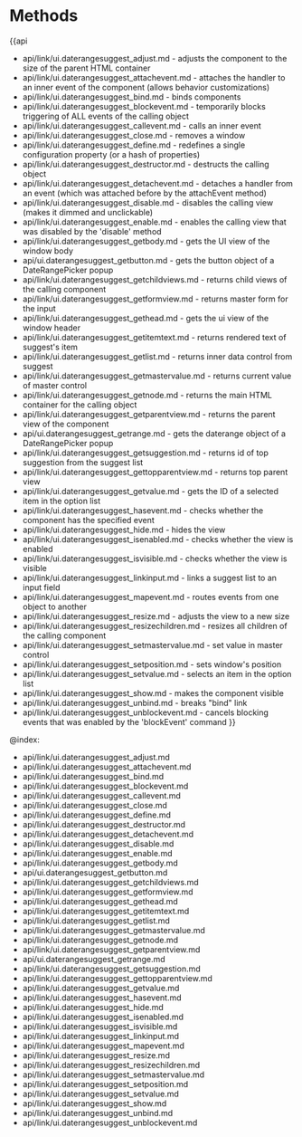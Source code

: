 Methods
=======

{{api
- api/link/ui.daterangesuggest_adjust.md - adjusts the component to the size of the parent HTML container
- api/link/ui.daterangesuggest_attachevent.md - attaches the handler to an inner event of the component (allows behavior customizations)
- api/link/ui.daterangesuggest_bind.md - binds components
- api/link/ui.daterangesuggest_blockevent.md - temporarily blocks triggering of ALL events of the calling object
- api/link/ui.daterangesuggest_callevent.md - calls an inner event
- api/link/ui.daterangesuggest_close.md - removes a window
- api/link/ui.daterangesuggest_define.md - redefines a single configuration property (or a hash of properties)
- api/link/ui.daterangesuggest_destructor.md - destructs the calling object
- api/link/ui.daterangesuggest_detachevent.md - detaches a handler from an event (which was attached before by the attachEvent method)
- api/link/ui.daterangesuggest_disable.md - disables the calling view (makes it dimmed and unclickable)
- api/link/ui.daterangesuggest_enable.md - enables the calling view that was disabled by the 'disable' method
- api/link/ui.daterangesuggest_getbody.md - gets the UI view of the window body
- api/ui.daterangesuggest_getbutton.md - gets the button object of a DateRangePicker popup
- api/link/ui.daterangesuggest_getchildviews.md - returns child views of the calling component
- api/link/ui.daterangesuggest_getformview.md - returns master form for the input
- api/link/ui.daterangesuggest_gethead.md - gets the ui view of the window header
- api/link/ui.daterangesuggest_getitemtext.md - returns rendered text of suggest's item
- api/link/ui.daterangesuggest_getlist.md - returns inner data control from suggest
- api/link/ui.daterangesuggest_getmastervalue.md - returns current value of master control
- api/link/ui.daterangesuggest_getnode.md - returns the main HTML container for the calling object
- api/link/ui.daterangesuggest_getparentview.md - returns the parent view of the component
- api/ui.daterangesuggest_getrange.md - gets the daterange object of a DateRangePicker popup
- api/link/ui.daterangesuggest_getsuggestion.md - returns id of top suggestion from the suggest list
- api/link/ui.daterangesuggest_gettopparentview.md - returns top parent view
- api/link/ui.daterangesuggest_getvalue.md - gets the ID of a selected item in the option list
- api/link/ui.daterangesuggest_hasevent.md - checks whether the component has the specified event
- api/link/ui.daterangesuggest_hide.md - hides the view
- api/link/ui.daterangesuggest_isenabled.md - checks whether the view is enabled
- api/link/ui.daterangesuggest_isvisible.md - checks whether the view is visible
- api/link/ui.daterangesuggest_linkinput.md - links a suggest list to an input field
- api/link/ui.daterangesuggest_mapevent.md - routes events from one object to another
- api/link/ui.daterangesuggest_resize.md - adjusts the view to a new size
- api/link/ui.daterangesuggest_resizechildren.md - resizes all children of the calling component
- api/link/ui.daterangesuggest_setmastervalue.md - set value in master control
- api/link/ui.daterangesuggest_setposition.md - sets window's position
- api/link/ui.daterangesuggest_setvalue.md - selects an item in the option list
- api/link/ui.daterangesuggest_show.md - makes the component visible
- api/link/ui.daterangesuggest_unbind.md - breaks "bind" link
- api/link/ui.daterangesuggest_unblockevent.md - cancels blocking events that was enabled by the 'blockEvent' command
}}

@index:
- api/link/ui.daterangesuggest_adjust.md
- api/link/ui.daterangesuggest_attachevent.md
- api/link/ui.daterangesuggest_bind.md
- api/link/ui.daterangesuggest_blockevent.md
- api/link/ui.daterangesuggest_callevent.md
- api/link/ui.daterangesuggest_close.md
- api/link/ui.daterangesuggest_define.md
- api/link/ui.daterangesuggest_destructor.md
- api/link/ui.daterangesuggest_detachevent.md
- api/link/ui.daterangesuggest_disable.md
- api/link/ui.daterangesuggest_enable.md
- api/link/ui.daterangesuggest_getbody.md
- api/ui.daterangesuggest_getbutton.md
- api/link/ui.daterangesuggest_getchildviews.md
- api/link/ui.daterangesuggest_getformview.md
- api/link/ui.daterangesuggest_gethead.md
- api/link/ui.daterangesuggest_getitemtext.md
- api/link/ui.daterangesuggest_getlist.md
- api/link/ui.daterangesuggest_getmastervalue.md
- api/link/ui.daterangesuggest_getnode.md
- api/link/ui.daterangesuggest_getparentview.md
- api/ui.daterangesuggest_getrange.md
- api/link/ui.daterangesuggest_getsuggestion.md
- api/link/ui.daterangesuggest_gettopparentview.md
- api/link/ui.daterangesuggest_getvalue.md
- api/link/ui.daterangesuggest_hasevent.md
- api/link/ui.daterangesuggest_hide.md
- api/link/ui.daterangesuggest_isenabled.md
- api/link/ui.daterangesuggest_isvisible.md
- api/link/ui.daterangesuggest_linkinput.md
- api/link/ui.daterangesuggest_mapevent.md
- api/link/ui.daterangesuggest_resize.md
- api/link/ui.daterangesuggest_resizechildren.md
- api/link/ui.daterangesuggest_setmastervalue.md
- api/link/ui.daterangesuggest_setposition.md
- api/link/ui.daterangesuggest_setvalue.md
- api/link/ui.daterangesuggest_show.md
- api/link/ui.daterangesuggest_unbind.md
- api/link/ui.daterangesuggest_unblockevent.md


